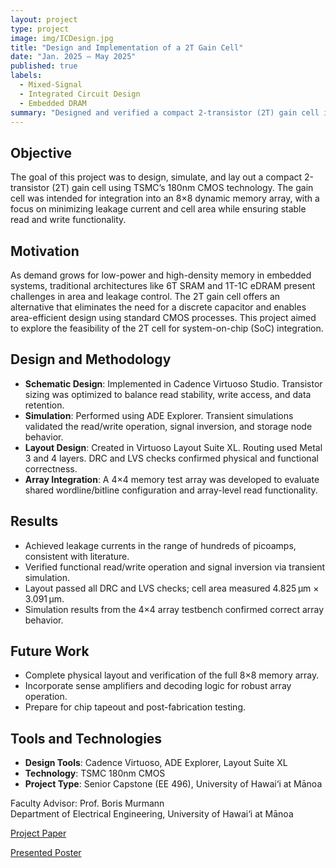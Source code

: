```yaml
---
layout: project
type: project
image: img/ICDesign.jpg
title: "Design and Implementation of a 2T Gain Cell"
date: "Jan. 2025 – May 2025"
published: true
labels:
  - Mixed-Signal
  - Integrated Circuit Design
  - Embedded DRAM
summary: "Designed and verified a compact 2-transistor (2T) gain cell in 180nm CMOS for low-power embedded memory applications. The project includes schematic design, simulation, and layout for integration into an 8×8 dynamic memory array, with a focus on minimizing leakage and area. Work was completed using Cadence tools as part of a senior capstone project."
---
```

## Objective
The goal of this project was to design, simulate, and lay out a compact 2-transistor (2T) gain cell using TSMC’s 180nm CMOS technology. The gain cell was intended for integration into an 8×8 dynamic memory array, with a focus on minimizing leakage current and cell area while ensuring stable read and write functionality.

## Motivation
As demand grows for low-power and high-density memory in embedded systems, traditional architectures like 6T SRAM and 1T-1C eDRAM present challenges in area and leakage control. The 2T gain cell offers an alternative that eliminates the need for a discrete capacitor and enables area-efficient design using standard CMOS processes. This project aimed to explore the feasibility of the 2T cell for system-on-chip (SoC) integration.

## Design and Methodology

- **Schematic Design**: Implemented in Cadence Virtuoso Studio. Transistor sizing was optimized to balance read stability, write access, and data retention.
- **Simulation**: Performed using ADE Explorer. Transient simulations validated the read/write operation, signal inversion, and storage node behavior.
- **Layout Design**: Created in Virtuoso Layout Suite XL. Routing used Metal 3 and 4 layers. DRC and LVS checks confirmed physical and functional correctness.
- **Array Integration**: A 4×4 memory test array was developed to evaluate shared wordline/bitline configuration and array-level read functionality.

## Results

- Achieved leakage currents in the range of hundreds of picoamps, consistent with literature.
- Verified functional read/write operation and signal inversion via transient simulation.
- Layout passed all DRC and LVS checks; cell area measured 4.825 µm × 3.091 µm.
- Simulation results from the 4×4 array testbench confirmed correct array behavior.

## Future Work

- Complete physical layout and verification of the full 8×8 memory array.
- Incorporate sense amplifiers and decoding logic for robust array operation.
- Prepare for chip tapeout and post-fabrication testing.

## Tools and Technologies

- **Design Tools**: Cadence Virtuoso, ADE Explorer, Layout Suite XL
- **Technology**: TSMC 180nm CMOS
- **Project Type**: Senior Capstone (EE 496), University of Hawai‘i at Mānoa


Faculty Advisor: Prof. Boris Murmann  
Department of Electrical Engineering, University of Hawai‘i at Mānoa

[Project Paper](https://drive.google.com/file/d/1gkHhqiikhmhTg3mCifFzDiNkLjQ-RD0x/view?usp=share_link)   

[Presented Poster](https://drive.google.com/file/d/1XZDddKPwc98K-UlU4_XUWc0KLH-DGzlc/view?usp=sharing)   

